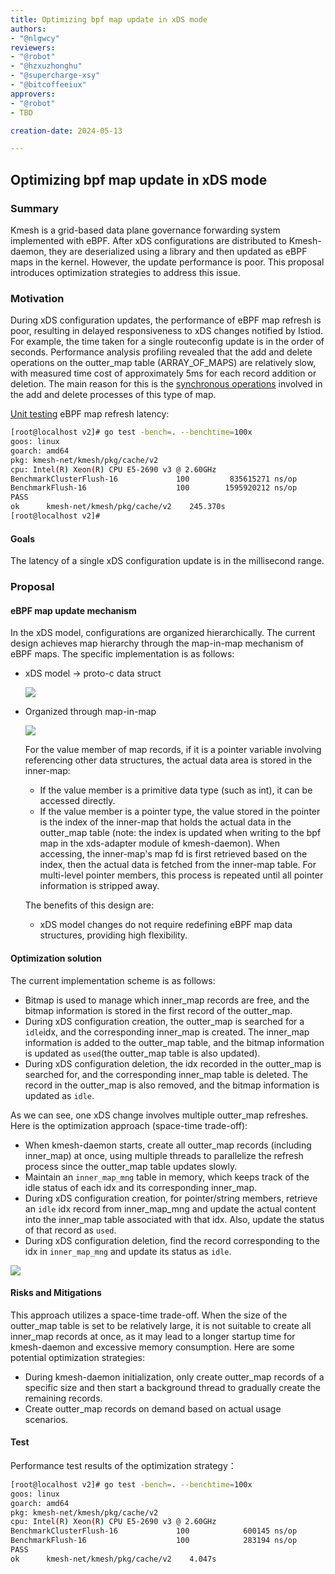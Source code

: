 ```yaml
---
title: Optimizing bpf map update in xDS mode
authors:
- "@nlgwcy"
reviewers:
- "@robot"
- "@hzxuzhonghu"
- "@supercharge-xsy"
- "@bitcoffeeiux"
approvers:
- "@robot"
- TBD

creation-date: 2024-05-13

---
```


## Optimizing bpf map update in xDS mode

### Summary

Kmesh is a grid-based data plane governance forwarding system implemented with eBPF. After xDS configurations are distributed to Kmesh-daemon, they are deserialized using a library and then updated as eBPF maps in the kernel. However, the update performance is poor. This proposal introduces optimization strategies to address this issue. 

### Motivation

During xDS configuration updates, the performance of eBPF map refresh is poor, resulting in delayed responsiveness to xDS changes notified by Istiod. For example, the time taken for a single routeconfig update is in the order of seconds. Performance analysis profiling revealed that the add and delete operations on the outter_map table (ARRAY_OF_MAPS) are relatively slow, with measured time cost of approximately 5ms for each record addition or deletion. The main reason for this is the [synchronous operations](https://github.com/torvalds/linux/commit/1ae80cf31938c8f77c37a29bbe29e7f1cd492be8) involved in the add and delete processes of this type of map.

[Unit testing](https://github.com/kmesh-net/kmesh/blob/1ae49ce4b623bc888ad2386d9acbc531d6c62d67/pkg/cache/v2/cluster_test.go#L180) eBPF map refresh latency:

```sh
[root@localhost v2]# go test -bench=. --benchtime=100x
goos: linux
goarch: amd64
pkg: kmesh-net/kmesh/pkg/cache/v2
cpu: Intel(R) Xeon(R) CPU E5-2690 v3 @ 2.60GHz
BenchmarkClusterFlush-16             100         835615271 ns/op
BenchmarkFlush-16                    100        1595920212 ns/op
PASS
ok      kmesh-net/kmesh/pkg/cache/v2    245.370s
[root@localhost v2]#
```

#### Goals

The latency of a single xDS configuration update is in the millisecond range.

### Proposal

#### eBPF map update mechanism

In the xDS model, configurations are organized hierarchically. The current design achieves map hierarchy through the map-in-map mechanism of eBPF maps. The specific implementation is as follows: 

- xDS model -> proto-c data struct

  ![](pics/kmesh-proto.svg)

- Organized through map-in-map

  ![](pics/kmesh-map-in-map.svg)

  For the value member of map records, if it is a pointer variable involving referencing other data structures, the actual data area is stored in the inner-map:

  - If the value member is a primitive data type (such as int), it can be accessed directly.
  - If the value member is a pointer type, the value stored in the pointer is the index of the inner-map that holds the actual data in the outter_map table (note: the index is updated when writing to the bpf map in the xds-adapter module of kmesh-daemon). When accessing, the inner-map's map fd is first retrieved based on the index, then the actual data is fetched from the inner-map table. For multi-level pointer members, this process is repeated until all pointer information is stripped away.

  The benefits of this design are:

  - xDS model changes do not require redefining eBPF map data structures, providing high flexibility.

#### Optimization solution

The current implementation scheme is as follows:

- Bitmap is used to manage which inner_map records are free, and the bitmap information is stored in the first record of the outter_map.
- During xDS configuration creation, the outter_map is searched for a `idle`idx, and the corresponding inner_map is created. The inner_map information is added to the outter_map table, and the bitmap information is updated as `used`(the outter_map table is also updated).
- During xDS configuration deletion, the idx recorded in the outter_map is searched for, and the corresponding inner_map table is deleted. The record in the outter_map is also removed, and the bitmap information is updated as `idle`.

As we can see, one xDS change involves multiple outter_map refreshes. Here is the optimization approach (space-time trade-off):

- When kmesh-daemon starts, create all outter_map records (including inner_map) at once, using multiple threads to parallelize the refresh process since the outter_map table updates slowly.
- Maintain an `inner_map_mng` table in memory, which keeps track of the idle status of each idx and its corresponding inner_map.
- During xDS configuration creation, for pointer/string members, retrieve an `idle` idx record from inner_map_mng and update the actual content into the inner_map table associated with that idx. Also, update the status of that record as `used`.
- During xDS configuration deletion, find the record corresponding to the idx in `inner_map_mng` and update its status as `idle`.

![](pics/kmesh-map-in-map-optimization.svg)

#### Risks and Mitigations

This approach utilizes a space-time trade-off. When the size of the outter_map table is set to be relatively large, it is not suitable to create all inner_map records at once, as it may lead to a longer startup time for kmesh-daemon and excessive memory consumption. Here are some potential optimization strategies:

- During kmesh-daemon initialization, only create outter_map records of a specific size and then start a background thread to gradually create the remaining records.
- Create outter_map records on demand based on actual usage scenarios.

#### Test

Performance test results of the optimization strategy：

```sh
[root@localhost v2]# go test -bench=. --benchtime=100x
goos: linux
goarch: amd64
pkg: kmesh-net/kmesh/pkg/cache/v2
cpu: Intel(R) Xeon(R) CPU E5-2690 v3 @ 2.60GHz
BenchmarkClusterFlush-16             100            600145 ns/op
BenchmarkFlush-16                    100            283194 ns/op
PASS
ok      kmesh-net/kmesh/pkg/cache/v2    4.047s
```



